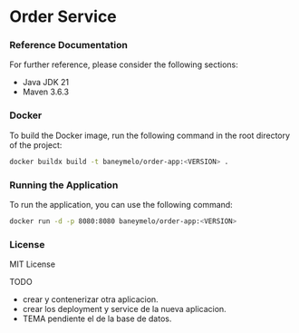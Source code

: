 # Order Service

### Reference Documentation
For further reference, please consider the following sections:

* Java JDK 21
* Maven 3.6.3

### Docker
To build the Docker image, run the following command in the root directory of the project:

```bash
docker buildx build -t baneymelo/order-app:<VERSION> .
```

### Running the Application
To run the application, you can use the following command:

```bash
docker run -d -p 8080:8080 baneymelo/order-app:<VERSION>
```
### License

MIT License


TODO
- crear y contenerizar otra aplicacion.
- crear los deployment y service de la nueva aplicacion.
- TEMA pendiente el de la base de datos.